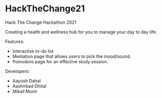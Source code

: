 # HackTheChange21
Hack The Change Hackathon 2021

Creating a health and wellness hub for you to manage your day to day life.

Features:
- Interactive to-do list
- Mediation page that allows users to pick the mood/sound.
- Pomodoro page for an effective study session.

Developers:
- Aayush Dahal
- Aashirbad Dhital
- Mikail Munir
